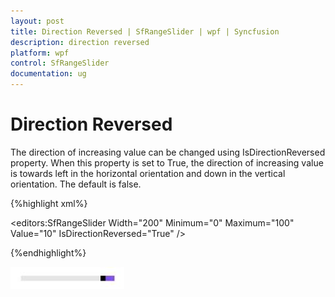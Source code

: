 ```yaml
---
layout: post
title: Direction Reversed | SfRangeSlider | wpf | Syncfusion
description: direction reversed   
platform: wpf
control: SfRangeSlider 
documentation: ug
---
```


# Direction Reversed   

The direction of increasing value can be changed using IsDirectionReversed property. When this property is set to True, the direction of increasing value is towards left in the horizontal orientation and down in the vertical orientation. The default is false. 

{%highlight xml%}



<editors:SfRangeSlider Width="200" Minimum="0" Maximum="100" Value="10" IsDirectionReversed="True"  />

{%endhighlight%}

![](Direction-Reversed_images/Direction-Reversed_img1.jpeg)



